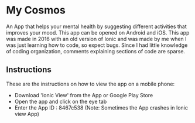 


# My Cosmos
An App that helps your mental health by suggesting different activities that improves your mood. This app can be opened on Android and iOS. This app was made in 2016 with an old version of Ionic and was made by me when I was just learning how to code, so expect bugs. Since I had little knowledge of coding organization, comments explaining sections of code are sparse.

## Instructions

These are the instructions on how to view the app on a mobile phone:
* Download 'Ionic View' from the App or Google Play Store
* Open the app and click on the eye tab
* Enter the App ID : 8467c538 (Note: Sometimes the App crashes in Ionic view App)
